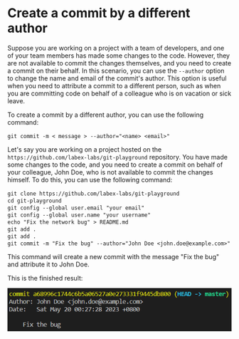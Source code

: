 # Create a commit by a different author

Suppose you are working on a project with a team of developers, and one of your team members has made some changes to the code. However, they are not available to commit the changes themselves, and you need to create a commit on their behalf. In this scenario, you can use the `--author` option to change the name and email of the commit's author. This option is useful when you need to attribute a commit to a different person, such as when you are committing code on behalf of a colleague who is on vacation or sick leave.

To create a commit by a different author, you can use the following command:

```shell
git commit -m < message > --author="<name> <email>"
```

Let's say you are working on a project hosted on the `https://github.com/labex-labs/git-playground` repository. You have made some changes to the code, and you need to create a commit on behalf of your colleague, John Doe, who is not available to commit the changes himself. To do this, you can use the following command:

```shell
git clone https://github.com/labex-labs/git-playground
cd git-playground
git config --global user.email "your email"
git config --global user.name "your username"
echo "Fix the network bug" > README.md
git add .
git add .
git commit -m "Fix the bug" --author="John Doe <john.doe@example.com>"
```

This command will create a new commit with the message "Fix the bug" and attribute it to John Doe.

This is the finished result:

![<result>](assets/challenge-commit-set-author-step1-1.png)
